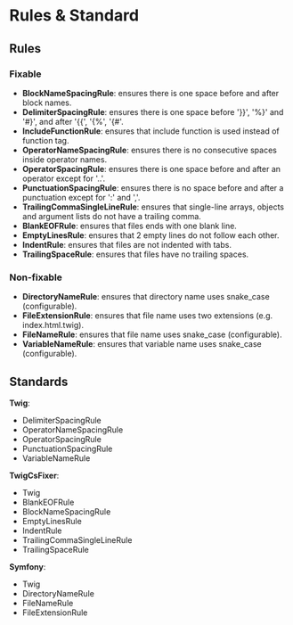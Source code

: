 # Rules & Standard

## Rules

### Fixable

- **BlockNameSpacingRule**: ensures there is one space before and after block names.
- **DelimiterSpacingRule**: ensures there is one space before '}}', '%}' and '#}', and after '{{', '{%', '{#'.
- **IncludeFunctionRule**: ensures that include function is used instead of function tag.
- **OperatorNameSpacingRule**: ensures there is no consecutive spaces inside operator names.
- **OperatorSpacingRule**: ensures there is one space before and after an operator except for '..'.
- **PunctuationSpacingRule**: ensures there is no space before and after a punctuation except for ':' and ','.
- **TrailingCommaSingleLineRule**: ensures that single-line arrays, objects and argument lists do not have a trailing comma.
- **BlankEOFRule**: ensures that files ends with one blank line.
- **EmptyLinesRule**: ensures that 2 empty lines do not follow each other.
- **IndentRule**: ensures that files are not indented with tabs.
- **TrailingSpaceRule**: ensures that files have no trailing spaces.

### Non-fixable

- **DirectoryNameRule**: ensures that directory name uses snake_case (configurable).
- **FileExtensionRule**: ensures that file name uses two extensions (e.g. index.html.twig).
- **FileNameRule**: ensures that file name uses snake_case (configurable).
- **VariableNameRule**: ensures that variable name uses snake_case (configurable).

## Standards

**Twig**:
- DelimiterSpacingRule
- OperatorNameSpacingRule
- OperatorSpacingRule
- PunctuationSpacingRule
- VariableNameRule

**TwigCsFixer**:
- Twig
- BlankEOFRule
- BlockNameSpacingRule
- EmptyLinesRule
- IndentRule
- TrailingCommaSingleLineRule
- TrailingSpaceRule

**Symfony**:
- Twig
- DirectoryNameRule
- FileNameRule
- FileExtensionRule

